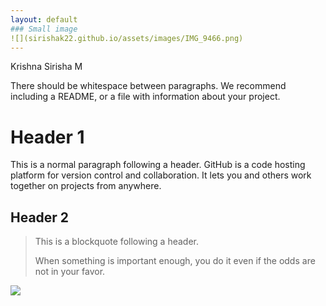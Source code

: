 ```yaml
---
layout: default
### Small image
![](sirishak22.github.io/assets/images/IMG_9466.png)
---
```


Krishna Sirisha M



There should be whitespace between paragraphs. We recommend including a README, or a file with information about your project.

# [](#header-1)Header 1

This is a normal paragraph following a header. GitHub is a code hosting platform for version control and collaboration. It lets you and others work together on projects from anywhere.

## [](#header-2)Header 2

> This is a blockquote following a header.
>
> When something is important enough, you do it even if the odds are not in your favor.


![](https://guides.github.com/activities/hello-world/branching.png)

